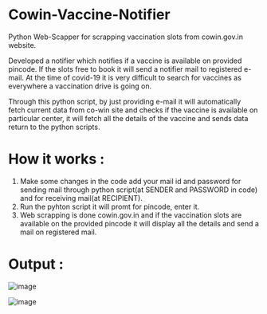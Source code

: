 # Cowin-Vaccine-Notifier
Python Web-Scapper for scrapping vaccination slots from cowin.gov.in website.

Developed a notifier which notifies if a vaccine is available on provided pincode. If the slots free to book it will send a notifier mail to registered e-mail. 
At the time of covid-19 it is very difficult to search for vaccines as everywhere a vaccination drive is going on. 

Through this python script, by just providing e-mail it will automatically fetch current data from co-win site and checks if the vaccine is available on particular center, it will fetch all the details of the vaccine and sends data return to the python scripts. 

# How it works :
1. Make some changes in the code add your mail id and password for sending mail through python script(at SENDER and PASSWORD in code) and for receiving mail(at RECIPIENT).
2. Run the pyhton script it will promt for pincode, enter it.
3. Web scrapping is done cowin.gov.in and if the vaccination slots are available on the provided pincode it will display all the details and send a mail on registered mail.

# Output :

![image](https://github.com/Kirankumar6251/Cowin-Vaccine-Notifier/assets/47715507/fa521d6b-3d0e-4558-b8e4-3329408d81e0)

![image](https://github.com/Kirankumar6251/Cowin-Vaccine-Notifier/assets/47715507/d8af95ef-e3bb-4e41-9d64-666b0fc4b66e)




